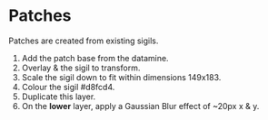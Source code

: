 # Patches

Patches are created from existing sigils.

1. Add the patch base from the datamine.
2. Overlay & the sigil to transform.
3. Scale the sigil down to fit within dimensions 149x183.
4. Colour the sigil #d8fcd4.
5. Duplicate this layer.
6. On the **lower** layer, apply a Gaussian Blur effect of ~20px x & y.
